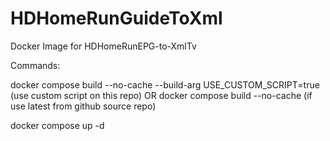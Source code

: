 # HDHomeRunGuideToXml
Docker Image for HDHomeRunEPG-to-XmlTv

Commands:

docker compose build --no-cache --build-arg USE_CUSTOM_SCRIPT=true (use custom script on this repo) OR docker compose build --no-cache (if use latest from github source repo)

docker compose up -d

